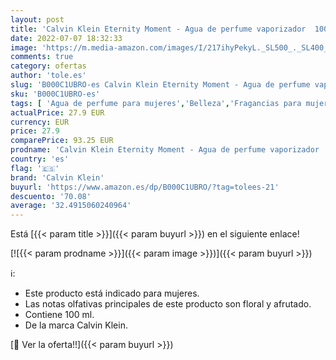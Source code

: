 ```yaml
---
layout: post
title: 'Calvin Klein Eternity Moment - Agua de perfume vaporizador  100 ml'
date: 2022-07-07 18:32:33
image: 'https://m.media-amazon.com/images/I/217ihyPekyL._SL500_._SL400_.jpg'
comments: true
category: ofertas
author: 'tole.es'
slug: 'B000C1UBRO-es Calvin Klein Eternity Moment - Agua de perfume vaporizador...'
sku: 'B000C1UBRO-es'
tags: [ 'Agua de perfume para mujeres','Belleza','Fragancias para mujeres','Perfumes y fragancias','agua','calvin klein','de','perfume','🇪🇸', ]
actualPrice: 27.9 EUR
currency: EUR
price: 27.9
comparePrice: 93.25 EUR
prodname: 'Calvin Klein Eternity Moment - Agua de perfume vaporizador  100 ml'
country: 'es'
flag: '🇪🇸'
brand: 'Calvin Klein'
buyurl: 'https://www.amazon.es/dp/B000C1UBRO/?tag=tolees-21'
descuento: '70.08'
average: '32.4915060240964'
---
```


Está [{{< param title >}}]({{< param buyurl >}}) en el siguiente enlace!

[![{{< param prodname >}}]({{< param image >}})]({{< param buyurl >}})

ℹ️:

- Este producto está indicado para mujeres.
- Las notas olfativas principales de este producto son floral y afrutado.
- Contiene 100 ml.
- De la marca Calvin Klein.

[🛒 Ver la oferta!!]({{< param buyurl >}})
